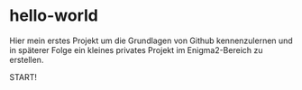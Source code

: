 # hello-world

Hier mein erstes Projekt um die Grundlagen von Github kennenzulernen und in späterer Folge ein kleines privates Projekt im Enigma2-Bereich zu erstellen.

START!
